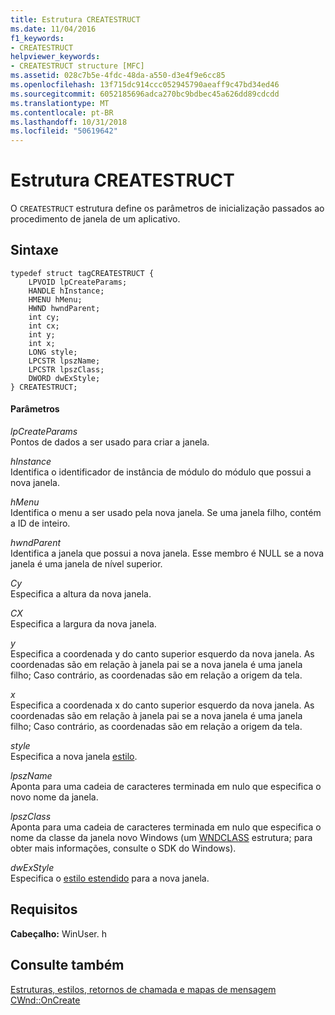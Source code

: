 ```yaml
---
title: Estrutura CREATESTRUCT
ms.date: 11/04/2016
f1_keywords:
- CREATESTRUCT
helpviewer_keywords:
- CREATESTRUCT structure [MFC]
ms.assetid: 028c7b5e-4fdc-48da-a550-d3e4f9e6cc85
ms.openlocfilehash: 13f715dc914ccc052945790aeaff9c47bd34ed46
ms.sourcegitcommit: 6052185696adca270bc9bdbec45a626dd89cdcdd
ms.translationtype: MT
ms.contentlocale: pt-BR
ms.lasthandoff: 10/31/2018
ms.locfileid: "50619642"
---
```

# <a name="createstruct-structure"></a>Estrutura CREATESTRUCT

O `CREATESTRUCT` estrutura define os parâmetros de inicialização passados ao procedimento de janela de um aplicativo.

## <a name="syntax"></a>Sintaxe

```
typedef struct tagCREATESTRUCT {
    LPVOID lpCreateParams;
    HANDLE hInstance;
    HMENU hMenu;
    HWND hwndParent;
    int cy;
    int cx;
    int y;
    int x;
    LONG style;
    LPCSTR lpszName;
    LPCSTR lpszClass;
    DWORD dwExStyle;
} CREATESTRUCT;
```

#### <a name="parameters"></a>Parâmetros

*lpCreateParams*<br/>
Pontos de dados a ser usado para criar a janela.

*hInstance*<br/>
Identifica o identificador de instância de módulo do módulo que possui a nova janela.

*hMenu*<br/>
Identifica o menu a ser usado pela nova janela. Se uma janela filho, contém a ID de inteiro.

*hwndParent*<br/>
Identifica a janela que possui a nova janela. Esse membro é NULL se a nova janela é uma janela de nível superior.

*Cy*<br/>
Especifica a altura da nova janela.

*CX*<br/>
Especifica a largura da nova janela.

*y*<br/>
Especifica a coordenada y do canto superior esquerdo da nova janela. As coordenadas são em relação à janela pai se a nova janela é uma janela filho; Caso contrário, as coordenadas são em relação a origem da tela.

*x*<br/>
Especifica a coordenada x do canto superior esquerdo da nova janela. As coordenadas são em relação à janela pai se a nova janela é uma janela filho; Caso contrário, as coordenadas são em relação a origem da tela.

*style*<br/>
Especifica a nova janela [estilo](../../mfc/reference/styles-used-by-mfc.md).

*lpszName*<br/>
Aponta para uma cadeia de caracteres terminada em nulo que especifica o novo nome da janela.

*lpszClass*<br/>
Aponta para uma cadeia de caracteres terminada em nulo que especifica o nome da classe da janela novo Windows (um [WNDCLASS](https://msdn.microsoft.com/library/windows/desktop/ms633576) estrutura; para obter mais informações, consulte o SDK do Windows).

*dwExStyle*<br/>
Especifica o [estilo estendido](../../mfc/reference/styles-used-by-mfc.md#extended-window-styles) para a nova janela.

## <a name="requirements"></a>Requisitos

**Cabeçalho:** WinUser. h

## <a name="see-also"></a>Consulte também

[Estruturas, estilos, retornos de chamada e mapas de mensagem](../../mfc/reference/structures-styles-callbacks-and-message-maps.md)<br/>
[CWnd::OnCreate](../../mfc/reference/cwnd-class.md#oncreate)

